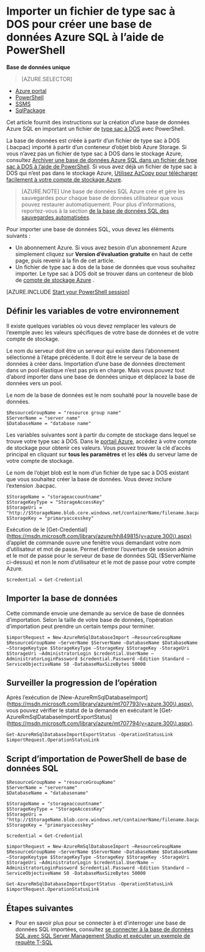 <properties
    pageTitle="Importer un fichier de type sac à DOS pour créer une base de données Azure SQL à l’aide de PowerShell | Microsoft Azure"
    description="Importer un fichier de type sac à DOS pour créer une base de données Azure SQL à l’aide de PowerShell"
    services="sql-database"
    documentationCenter=""
    authors="stevestein"
    manager="jhubbard"
    editor=""/>

<tags
    ms.service="sql-database"
    ms.devlang="NA"
    ms.topic="article"
    ms.tgt_pltfrm="powershell"
    ms.workload="data-management"
    ms.date="08/31/2016"
    ms.author="sstein"/>

# <a name="import-a-bacpac-file-to-create-an-azure-sql-database-by-using-powershell"></a>Importer un fichier de type sac à DOS pour créer une base de données Azure SQL à l’aide de PowerShell

**Base de données unique**

> [AZURE.SELECTOR]
- [Azure portal](sql-database-import.md)
- [PowerShell](sql-database-import-powershell.md)
- [SSMS](sql-database-cloud-migrate-compatible-import-bacpac-ssms.md)
- [SqlPackage](sql-database-cloud-migrate-compatible-import-bacpac-sqlpackage.md)

Cet article fournit des instructions sur la création d’une base de données Azure SQL en important un fichier de [type sac à DOS](https://msdn.microsoft.com/library/ee210546.aspx#Anchor_4) avec PowerShell.

La base de données est créée à partir d’un fichier de type sac à DOS (.bacpac) importé à partir d’un conteneur d’objet blob Azure Storage. Si vous n’avez pas un fichier de type sac à DOS dans le stockage Azure, consultez [Archiver une base de données Azure SQL dans un fichier de type sac à DOS à l’aide de PowerShell](sql-database-export-powershell.md). Si vous avez déjà un fichier de type sac à DOS qui n’est pas dans le stockage Azure, [Utilisez AzCopy pour télécharger facilement à votre compte de stockage Azure](../storage/storage-use-azcopy.md#blob-upload).

> [AZURE.NOTE] Une base de données SQL Azure crée et gère les sauvegardes pour chaque base de données utilisateur que vous pouvez restaurer automatiquement. Pour plus d’informations, reportez-vous à la section [de la base de données SQL des sauvegardes automatisées](sql-database-automated-backups.md).


Pour importer une base de données SQL, vous devez les éléments suivants :

- Un abonnement Azure. Si vous avez besoin d’un abonnement Azure simplement cliquez sur **Version d’évaluation gratuite** en haut de cette page, puis revenir à la fin de cet article.
- Un fichier de type sac à dos de la base de données que vous souhaitez importer. Le type sac à DOS doit se trouver dans un conteneur de blob de [compte de stockage Azure](../storage/storage-create-storage-account.md) .



[AZURE.INCLUDE [Start your PowerShell session](../../includes/sql-database-powershell.md)]



## <a name="set-up-the-variables-for-your-environment"></a>Définir les variables de votre environnement

Il existe quelques variables où vous devez remplacer les valeurs de l’exemple avec les valeurs spécifiques de votre base de données et de votre compte de stockage.

Le nom du serveur doit être un serveur qui existe dans l’abonnement sélectionné à l’étape précédente. Il doit être le serveur de la base de données à créer dans. Importation d’une base de données directement dans un pool élastique n’est pas pris en charge. Mais vous pouvez tout d’abord importer dans une base de données unique et déplacez la base de données vers un pool.

Le nom de la base de données est le nom souhaité pour la nouvelle base de données.

    $ResourceGroupName = "resource group name"
    $ServerName = "server name"
    $DatabaseName = "database name"


Les variables suivantes sont à partir du compte de stockage dans lequel se trouve votre type sac à DOS. Dans le [portail Azure](https://portal.azure.com), accédez à votre compte de stockage pour obtenir ces valeurs. Vous pouvez trouver la clé d’accès principal en cliquant sur **tous les paramètres** et les **clés** du serveur lame de votre compte de stockage.

Le nom de l’objet blob est le nom d’un fichier de type sac à DOS existant que vous souhaitez créer la base de données. Vous devez inclure l’extension .bacpac.

    $StorageName = "storageaccountname"
    $StorageKeyType = "StorageAccessKey"
    $StorageUri = "http://$StorageName.blob.core.windows.net/containerName/filename.bacpac"
    $StorageKey = "primaryaccesskey"


Exécution de le [Get-Credential] (https://msdn.microsoft.com/library/azure/hh849815(v=azure.300\).aspx) d’applet de commande ouvre une fenêtre vous demandant votre nom d’utilisateur et mot de passe. Permet d’entrer l’ouverture de session admin et le mot de passe pour le serveur de base de données SQL ($ServerName ci-dessus) et non le nom d’utilisateur et le mot de passe pour votre compte Azure.

    $credential = Get-Credential


## <a name="import-the-database"></a>Importer la base de données

Cette commande envoie une demande au service de base de données d’importation. Selon la taille de votre base de données, l’opération d’importation peut prendre un certain temps pour terminer.

    $importRequest = New-AzureRmSqlDatabaseImport –ResourceGroupName $ResourceGroupName –ServerName $ServerName –DatabaseName $DatabaseName –StorageKeytype $StorageKeyType –StorageKey $StorageKey -StorageUri $StorageUri –AdministratorLogin $credential.UserName –AdministratorLoginPassword $credential.Password –Edition Standard –ServiceObjectiveName S0 -DatabaseMaxSizeBytes 50000


## <a name="monitor-the-progress-of-the-operation"></a>Surveiller la progression de l’opération

Après l’exécution de [New-AzureRmSqlDatabaseImport] (https://msdn.microsoft.com/library/azure/mt707793(v=azure.300\).aspx), vous pouvez vérifier le statut de la demande en exécutant le [Get-AzureRmSqlDatabaseImportExportStatus] (https://msdn.microsoft.com/library/azure/mt707794(v=azure.300\).aspx).

    Get-AzureRmSqlDatabaseImportExportStatus -OperationStatusLink $importRequest.OperationStatusLink



## <a name="sql-database-powershell-import-script"></a>Script d’importation de PowerShell de base de données SQL


    $ResourceGroupName = "resourceGroupName"
    $ServerName = "servername"
    $DatabaseName = "databasename"

    $StorageName = "storageaccountname"
    $StorageKeyType = "StorageAccessKey"
    $StorageUri = "http://$StorageName.blob.core.windows.net/containerName/filename.bacpac"
    $StorageKey = "primaryaccesskey"

    $credential = Get-Credential

    $importRequest = New-AzureRmSqlDatabaseImport –ResourceGroupName $ResourceGroupName –ServerName $ServerName –DatabaseName $DatabaseName –StorageKeytype $StorageKeyType –StorageKey $StorageKey -StorageUri $StorageUri –AdministratorLogin $credential.UserName –AdministratorLoginPassword $credential.Password –Edition Standard –ServiceObjectiveName S0 -DatabaseMaxSizeBytes 50000

    Get-AzureRmSqlDatabaseImportExportStatus -OperationStatusLink $importRequest.OperationStatusLink



## <a name="next-steps"></a>Étapes suivantes

- Pour en savoir plus pour se connecter à et d’interroger une base de données SQL importées, consultez [se connecter à la base de données SQL avec SQL Server Management Studio et exécuter un exemple de requête T-SQL](sql-database-connect-query-ssms.md)
